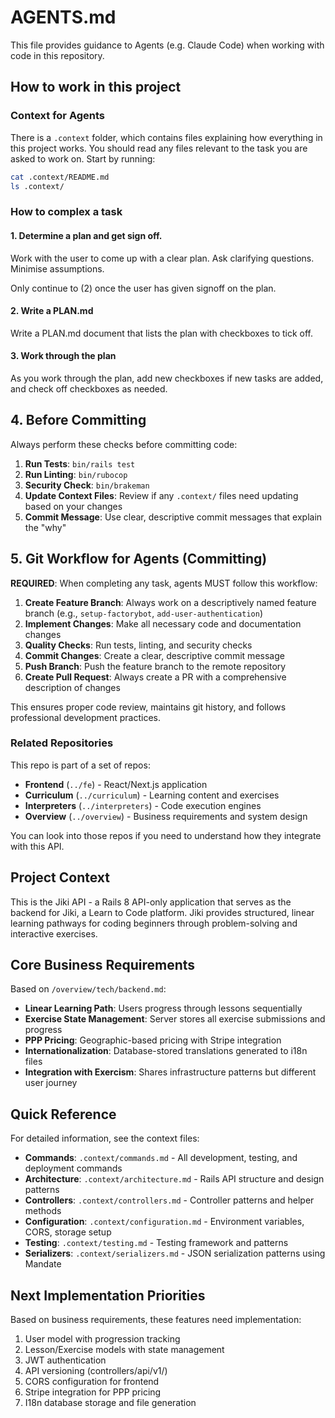 # AGENTS.md

This file provides guidance to Agents (e.g. Claude Code) when working with code in this repository.

## How to work in this project

### Context for Agents

There is a `.context` folder, which contains files explaining how everything in this project works.
You should read any files relevant to the task you are asked to work on.
Start by running:

```bash
cat .context/README.md
ls .context/
```

### How to complex a task

#### 1. Determine a plan and get sign off.

Work with the user to come up with a clear plan. Ask clarifying questions. Minimise assumptions. 

Only continue to (2) once the user has given signoff on the plan.

#### 2. Write a PLAN.md 

Write a PLAN.md document that lists the plan with checkboxes to tick off. 

#### 3. Work through the plan

As you work through the plan, add new checkboxes if new tasks are added, and check off checkboxes as needed.

## 4. Before Committing

Always perform these checks before committing code:

1. **Run Tests**: `bin/rails test`
2. **Run Linting**: `bin/rubocop`
3. **Security Check**: `bin/brakeman`
4. **Update Context Files**: Review if any `.context/` files need updating based on your changes
5. **Commit Message**: Use clear, descriptive commit messages that explain the "why"

## 5. Git Workflow for Agents (Committing)

**REQUIRED**: When completing any task, agents MUST follow this workflow:

1. **Create Feature Branch**: Always work on a descriptively named feature branch (e.g., `setup-factorybot`, `add-user-authentication`)
2. **Implement Changes**: Make all necessary code and documentation changes
3. **Quality Checks**: Run tests, linting, and security checks
4. **Commit Changes**: Create a clear, descriptive commit message
5. **Push Branch**: Push the feature branch to the remote repository
6. **Create Pull Request**: Always create a PR with a comprehensive description of changes

This ensures proper code review, maintains git history, and follows professional development practices.

### Related Repositories

This repo is part of a set of repos:
- **Frontend** (`../fe`) - React/Next.js application
- **Curriculum** (`../curriculum`) - Learning content and exercises
- **Interpreters** (`../interpreters`) - Code execution engines
- **Overview** (`../overview`) - Business requirements and system design

You can look into those repos if you need to understand how they integrate with this API.

## Project Context

This is the Jiki API - a Rails 8 API-only application that serves as the backend for Jiki, a Learn to Code platform. Jiki provides structured, linear learning pathways for coding beginners through problem-solving and interactive exercises.

## Core Business Requirements

Based on `/overview/tech/backend.md`:
- **Linear Learning Path**: Users progress through lessons sequentially
- **Exercise State Management**: Server stores all exercise submissions and progress
- **PPP Pricing**: Geographic-based pricing with Stripe integration
- **Internationalization**: Database-stored translations generated to i18n files
- **Integration with Exercism**: Shares infrastructure patterns but different user journey

## Quick Reference

For detailed information, see the context files:
- **Commands**: `.context/commands.md` - All development, testing, and deployment commands
- **Architecture**: `.context/architecture.md` - Rails API structure and design patterns
- **Controllers**: `.context/controllers.md` - Controller patterns and helper methods
- **Configuration**: `.context/configuration.md` - Environment variables, CORS, storage setup
- **Testing**: `.context/testing.md` - Testing framework and patterns
- **Serializers**: `.context/serializers.md` - JSON serialization patterns using Mandate

## Next Implementation Priorities

Based on business requirements, these features need implementation:
1. User model with progression tracking
2. Lesson/Exercise models with state management
3. JWT authentication
4. API versioning (controllers/api/v1/)
5. CORS configuration for frontend
6. Stripe integration for PPP pricing
7. I18n database storage and file generation